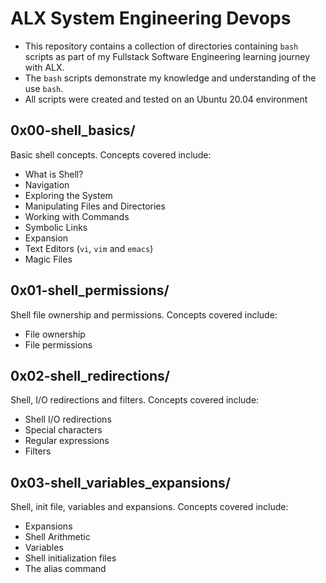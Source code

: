 # ALX System Engineering Devops
  - This repository contains a collection of directories containing `bash` scripts as part of my Fullstack Software Engineering learning journey with ALX.
  - The `bash` scripts demonstrate my knowledge and understanding of the use `bash`.
  - All scripts were created and tested on an Ubuntu 20.04 environment

## 0x00-shell_basics/
   Basic shell concepts. Concepts covered include:
   - What is Shell?
   - Navigation
   - Exploring the System
   - Manipulating Files and Directories
   - Working with Commands
   - Symbolic Links
   - Expansion
   - Text Editors (`vi`, `vim` and `emacs`)
   - Magic Files

## 0x01-shell_permissions/
   Shell file ownership and permissions. Concepts covered include:
   - File ownership
   - File permissions

## 0x02-shell_redirections/
   Shell, I/O redirections and filters. Concepts covered include:
   - Shell I/O redirections
   - Special characters
   - Regular expressions
   - Filters

## 0x03-shell_variables_expansions/
   Shell, init file, variables and expansions. Concepts covered include:
   - Expansions
   - Shell Arithmetic
   - Variables
   - Shell initialization files
   - The alias command

